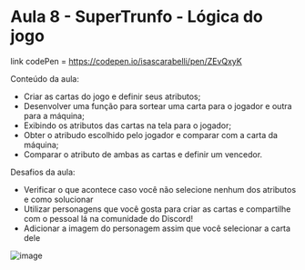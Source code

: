 # Aula 8 - SuperTrunfo - Lógica do jogo
link codePen = https://codepen.io/isascarabelli/pen/ZEvQxyK

Conteúdo da aula:

* Criar as cartas do jogo e definir seus atributos;
* Desenvolver uma função para sortear uma carta para o jogador e outra para a máquina;
* Exibindo os atributos das cartas na tela para o jogador;
* Obter o atribudo escolhido pelo jogador e comparar com a carta da máquina;
* Comparar o atributo de ambas as cartas e definir um vencedor.

Desafios da aula:

* Verificar o que acontece caso você não selecione nenhum dos atributos e como solucionar
* Utilizar personagens que você gosta para criar as cartas e compartilhe com o pessoal lá na comunidade do Discord!
* Adicionar a imagem do personagem assim que você selecionar a carta dele

![image](https://user-images.githubusercontent.com/73960096/159187434-c8863627-94cf-4181-a99e-1380e3dd95bf.png)
